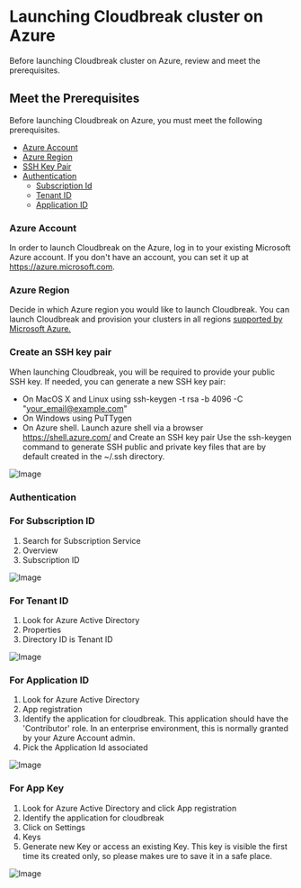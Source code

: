 # Launching Cloudbreak cluster on Azure
Before launching Cloudbreak cluster on Azure, review and meet the prerequisites.

## Meet the Prerequisites
Before launching Cloudbreak on Azure, you must meet the following prerequisites.

 - [Azure Account](#azure-account)
 - [Azure Region](#azure-region)
 - [SSH Key Pair](#create-an-ssh-key-pair)
 - [Authentication](#authentication)
     - [Subscription Id](#for-subscription-id)
     - [Tenant ID](#for-tenant-id)
     - [Application ID](#for-application-id)

### Azure Account
In order to launch Cloudbreak on the Azure, log in to your existing Microsoft Azure account. If you don't have an account, you can set it up at https://azure.microsoft.com.

### Azure Region
Decide in which Azure region you would like to launch Cloudbreak. You can launch Cloudbreak and provision your clusters in all regions [supported by Microsoft Azure.](https://azure.microsoft.com/en-us/global-infrastructure/regions/)

### Create an SSH key pair
When launching Cloudbreak, you will be required to provide your public SSH key. If needed, you can generate a new SSH key pair:

  - On MacOS X and Linux using ssh-keygen -t rsa -b 4096 -C "your_email@example.com"
  - On Windows using PuTTygen
  - On Azure shell. Launch azure shell via a browser https://shell.azure.com/ and Create an SSH key pair
    Use the ssh-keygen command to generate SSH public and private key files that are by default created in the ~/.ssh directory.
    
![Image](https://github.com/purn1mak/HadoopSummitCloudbreak/blob/master/azure_key.png)


### Authentication


### For Subscription ID
1. Search for Subscription Service
2. Overview
3. Subscription ID

![Image](https://github.com/purn1mak/HadoopSummitCloudbreak/blob/master/AzureSubscriptionID.png)

### For Tenant ID
1. Look for Azure Active Directory
2. Properties
3. Directory ID is Tenant ID

![Image](https://github.com/purn1mak/HadoopSummitCloudbreak/blob/master/AzureTenantId.png)

### For Application ID
1. Look for Azure Active Directory
2. App registration
3. Identify the application for cloudbreak. This application should have the 'Contributor' role. In an enterprise environment, this is normally granted by your Azure Account admin.
4. Pick the Application Id associated

![Image](https://github.com/purn1mak/HadoopSummitCloudbreak/blob/master/ApplicationId.png)

### For App Key
1. Look for Azure Active Directory and click App registration
2. Identify the application for cloudbreak
3. Click on Settings
4. Keys
5. Generate new Key or access an existing Key. This key is visible the first time its created only, so please makes ure to save it in a safe place.

![Image](https://github.com/purn1mak/HadoopSummitCloudbreak/blob/master/AppKey.png)
